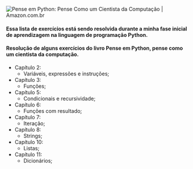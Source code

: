 ![Pense em Python: Pense Como um Cientista da Computação | Amazon.com.br](https://m.media-amazon.com/images/I/51yjRvjhSIL._SX357_BO1,204,203,200_.jpg)

#### **Essa lista de exercícios está sendo resolvida durante a minha fase inicial de aprendizagem na linguagem de programação Python.**

#### Resolução de alguns exercícios do livro **Pense em Python, pense como um cientista da computação.**

- Capítulo 2: 
  - Variáveis, expressões e instruções;
- Capítulo 3: 
  - Funções; 
- Capítulo 5: 
  - Condicionais e recursividade;
- Capítulo 6: 
  - Funções com resultado;
- Capítulo 7: 
  - Iteração; 
- Capítulo 8: 
  - Strings;
- Capítulo 10: 
  - Listas; 
- Capítulo 11: 
  - Dicionários; 
